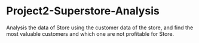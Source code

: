 # Project2-Superstore-Analysis
Analysis the data of Store using the customer data of the store, and find the most valuable customers and which one are not profitable for Store.
